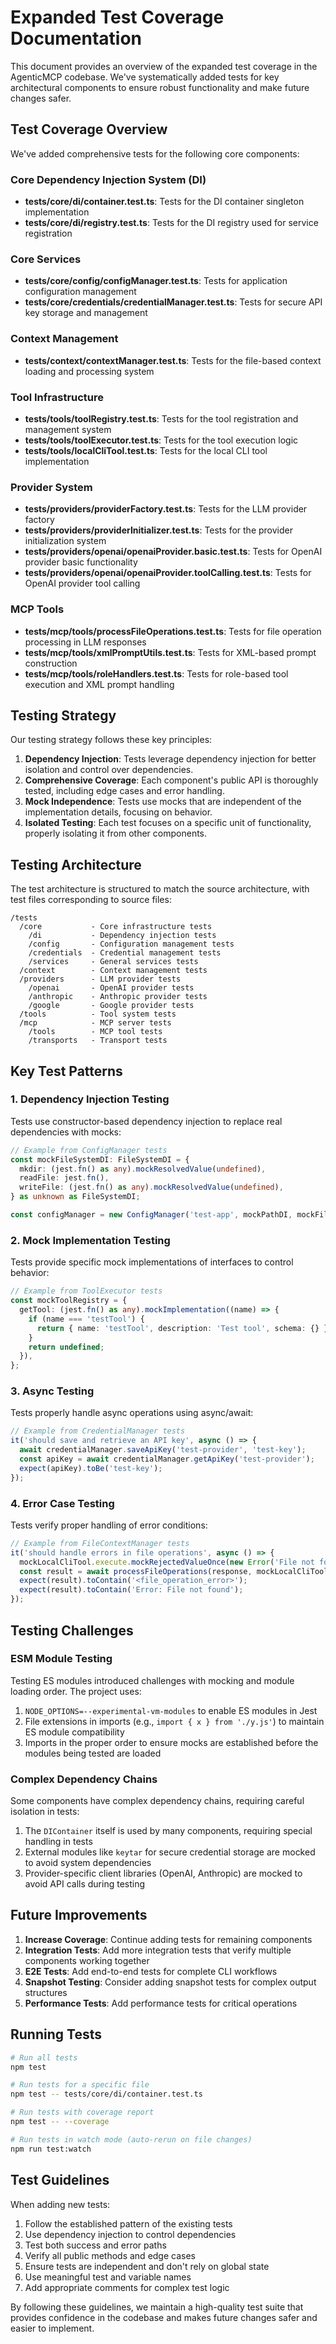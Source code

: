 # Expanded Test Coverage Documentation

This document provides an overview of the expanded test coverage in the AgenticMCP codebase. We've systematically added tests for key architectural components to ensure robust functionality and make future changes safer.

## Test Coverage Overview

We've added comprehensive tests for the following core components:

### Core Dependency Injection System (DI)
- **tests/core/di/container.test.ts**: Tests for the DI container singleton implementation
- **tests/core/di/registry.test.ts**: Tests for the DI registry used for service registration

### Core Services
- **tests/core/config/configManager.test.ts**: Tests for application configuration management
- **tests/core/credentials/credentialManager.test.ts**: Tests for secure API key storage and management

### Context Management
- **tests/context/contextManager.test.ts**: Tests for the file-based context loading and processing system

### Tool Infrastructure
- **tests/tools/toolRegistry.test.ts**: Tests for the tool registration and management system
- **tests/tools/toolExecutor.test.ts**: Tests for the tool execution logic
- **tests/tools/localCliTool.test.ts**: Tests for the local CLI tool implementation

### Provider System
- **tests/providers/providerFactory.test.ts**: Tests for the LLM provider factory 
- **tests/providers/providerInitializer.test.ts**: Tests for the provider initialization system
- **tests/providers/openai/openaiProvider.basic.test.ts**: Tests for OpenAI provider basic functionality
- **tests/providers/openai/openaiProvider.toolCalling.test.ts**: Tests for OpenAI provider tool calling

### MCP Tools
- **tests/mcp/tools/processFileOperations.test.ts**: Tests for file operation processing in LLM responses
- **tests/mcp/tools/xmlPromptUtils.test.ts**: Tests for XML-based prompt construction
- **tests/mcp/tools/roleHandlers.test.ts**: Tests for role-based tool execution and XML prompt handling

## Testing Strategy

Our testing strategy follows these key principles:

1. **Dependency Injection**: Tests leverage dependency injection for better isolation and control over dependencies.
2. **Comprehensive Coverage**: Each component's public API is thoroughly tested, including edge cases and error handling.
3. **Mock Independence**: Tests use mocks that are independent of the implementation details, focusing on behavior.
4. **Isolated Testing**: Each test focuses on a specific unit of functionality, properly isolating it from other components.

## Testing Architecture

The test architecture is structured to match the source architecture, with test files corresponding to source files:

```
/tests
  /core           - Core infrastructure tests
    /di           - Dependency injection tests
    /config       - Configuration management tests
    /credentials  - Credential management tests
    /services     - General services tests
  /context        - Context management tests
  /providers      - LLM provider tests
    /openai       - OpenAI provider tests
    /anthropic    - Anthropic provider tests
    /google       - Google provider tests
  /tools          - Tool system tests
  /mcp            - MCP server tests
    /tools        - MCP tool tests
    /transports   - Transport tests
```

## Key Test Patterns

### 1. Dependency Injection Testing

Tests use constructor-based dependency injection to replace real dependencies with mocks:

```typescript
// Example from ConfigManager tests
const mockFileSystemDI: FileSystemDI = {
  mkdir: (jest.fn() as any).mockResolvedValue(undefined),
  readFile: jest.fn(),
  writeFile: (jest.fn() as any).mockResolvedValue(undefined),
} as unknown as FileSystemDI;

const configManager = new ConfigManager('test-app', mockPathDI, mockFileSystemDI);
```

### 2. Mock Implementation Testing

Tests provide specific mock implementations of interfaces to control behavior:

```typescript
// Example from ToolExecutor tests
const mockToolRegistry = {
  getTool: (jest.fn() as any).mockImplementation((name) => {
    if (name === 'testTool') {
      return { name: 'testTool', description: 'Test tool', schema: {} };
    }
    return undefined;
  }),
};
```

### 3. Async Testing

Tests properly handle async operations using async/await:

```typescript
// Example from CredentialManager tests
it('should save and retrieve an API key', async () => {
  await credentialManager.saveApiKey('test-provider', 'test-key');
  const apiKey = await credentialManager.getApiKey('test-provider');
  expect(apiKey).toBe('test-key');
});
```

### 4. Error Case Testing

Tests verify proper handling of error conditions:

```typescript
// Example from FileContextManager tests
it('should handle errors in file operations', async () => {
  mockLocalCliTool.execute.mockRejectedValueOnce(new Error('File not found'));
  const result = await processFileOperations(response, mockLocalCliTool, mockLogger);
  expect(result).toContain('<file_operation_error>');
  expect(result).toContain('Error: File not found');
});
```

## Testing Challenges

### ESM Module Testing

Testing ES modules introduced challenges with mocking and module loading order. The project uses:

1. `NODE_OPTIONS=--experimental-vm-modules` to enable ES modules in Jest
2. File extensions in imports (e.g., `import { x } from './y.js'`) to maintain ES module compatibility
3. Imports in the proper order to ensure mocks are established before the modules being tested are loaded

### Complex Dependency Chains

Some components have complex dependency chains, requiring careful isolation in tests:

1. The `DIContainer` itself is used by many components, requiring special handling in tests
2. External modules like `keytar` for secure credential storage are mocked to avoid system dependencies
3. Provider-specific client libraries (OpenAI, Anthropic) are mocked to avoid API calls during testing

## Future Improvements

1. **Increase Coverage**: Continue adding tests for remaining components
2. **Integration Tests**: Add more integration tests that verify multiple components working together
3. **E2E Tests**: Add end-to-end tests for complete CLI workflows
4. **Snapshot Testing**: Consider adding snapshot tests for complex output structures
5. **Performance Tests**: Add performance tests for critical operations

## Running Tests

```bash
# Run all tests
npm test

# Run tests for a specific file
npm test -- tests/core/di/container.test.ts

# Run tests with coverage report
npm test -- --coverage

# Run tests in watch mode (auto-rerun on file changes)
npm run test:watch
```

## Test Guidelines

When adding new tests:

1. Follow the established pattern of the existing tests
2. Use dependency injection to control dependencies
3. Test both success and error paths
4. Verify all public methods and edge cases
5. Ensure tests are independent and don't rely on global state
6. Use meaningful test and variable names
7. Add appropriate comments for complex test logic

By following these guidelines, we maintain a high-quality test suite that provides confidence in the codebase and makes future changes safer and easier to implement.